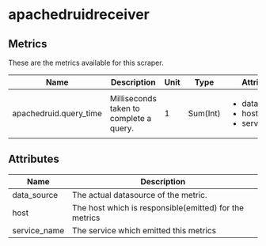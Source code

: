 [comment]: <> (Code generated by mdatagen. DO NOT EDIT.)

# apachedruidreceiver

## Metrics

These are the metrics available for this scraper.

| Name | Description | Unit | Type | Attributes |
| ---- | ----------- | ---- | ---- | ---------- |
| apachedruid.query_time | Milliseconds taken to complete a query. | 1 | Sum(Int) | <ul> <li>data_source</li> <li>host</li> <li>service_name</li> </ul> |

## Attributes

| Name | Description |
| ---- | ----------- |
| data_source | The actual datasource of the metric. |
| host | The host which is responsible(emitted) for the metrics |
| service_name | The service which emitted this metrics |
